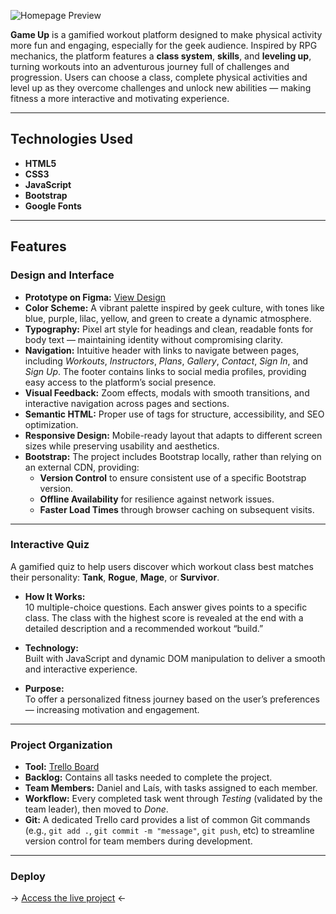![Homepage Preview](../assets/images/gameup.png)

**Game Up** is a gamified workout platform designed to make physical activity more fun and engaging, especially for the geek audience. Inspired by RPG mechanics, the platform features a **class system**, **skills**, and **leveling up**, turning workouts into an adventurous journey full of challenges and progression. Users can choose a class, complete physical activities and level up as they overcome challenges and unlock new abilities — making fitness a more interactive and motivating experience.

---

## Technologies Used

- **HTML5**  
- **CSS3**  
- **JavaScript**  
- **Bootstrap**  
- **Google Fonts**

---

## Features

### Design and Interface  
- **Prototype on Figma:** [View Design](https://www.figma.com/design/E1uWsbk2mEcjPylkt9ljRZ/GAME-UP?node-id=0-1&t=0RoVWniPvoMZJZlB-1)  
- **Color Scheme:** A vibrant palette inspired by geek culture, with tones like blue, purple, lilac, yellow, and green to create a dynamic atmosphere.  
- **Typography:** Pixel art style for headings and clean, readable fonts for body text — maintaining identity without compromising clarity.  
- **Navigation:** Intuitive header with links to navigate between pages, including *Workouts*, *Instructors*, *Plans*, *Gallery*, *Contact*, *Sign In*, and *Sign Up*. The footer contains links to social media profiles, providing easy access to the platform’s social presence.
- **Visual Feedback:** Zoom effects, modals with smooth transitions, and interactive navigation across pages and sections.  
- **Semantic HTML:** Proper use of tags for structure, accessibility, and SEO optimization.  
- **Responsive Design:** Mobile-ready layout that adapts to different screen sizes while preserving usability and aesthetics.
- **Bootstrap:** The project includes Bootstrap locally, rather than relying on an external CDN, providing:
  - **Version Control** to ensure consistent use of a specific Bootstrap version.
  - **Offline Availability** for resilience against network issues.
  - **Faster Load Times** through browser caching on subsequent visits.
---

### Interactive Quiz

A gamified quiz to help users discover which workout class best matches their personality: **Tank**, **Rogue**, **Mage**, or **Survivor**.

- **How It Works:**  
  10 multiple-choice questions. Each answer gives points to a specific class. The class with the highest score is revealed at the end with a detailed description and a recommended workout “build.”

- **Technology:**  
  Built with JavaScript and dynamic DOM manipulation to deliver a smooth and interactive experience.

- **Purpose:**  
  To offer a personalized fitness journey based on the user’s preferences — increasing motivation and engagement.

---

### Project Organization

- **Tool:** [Trello Board](https://trello.com/b/V9JzUceM/game-up)  
- **Backlog:** Contains all tasks needed to complete the project.  
- **Team Members:** Daniel and Laís, with tasks assigned to each member.  
- **Workflow:** Every completed task went through *Testing* (validated by the team leader), then moved to *Done*.  
- **Git:** A dedicated Trello card provides a list of common Git commands (e.g., `git add .`, `git commit -m "message"`, `git push`, etc) to streamline version control for team members during development.

---

### Deploy

-> [Access the live project](https://laisvigas.github.io/Game-Up/html/index.html) <-